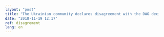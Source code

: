 ```yaml
---
layout: "post"
title: "The Ukrainian community declares disagreement with the DWG decision"
date: "2018-11-19 12:17"
ref: disagrement
lang: en
---
```


<!-- text -->
